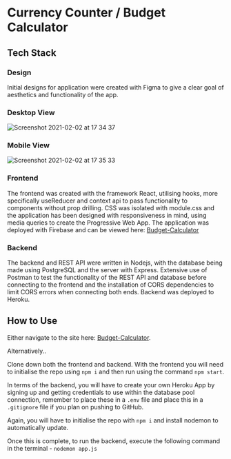 # Currency Counter / Budget Calculator

## Tech Stack

### Design
Initial designs for application were created with Figma to give a clear goal of aesthetics and functionality of the app.

### Desktop View
![Screenshot 2021-02-02 at 17 34 37](https://user-images.githubusercontent.com/70659641/106639627-11ddd480-657d-11eb-80f1-be8618044e72.png)
### Mobile View
![Screenshot 2021-02-02 at 17 35 33](https://user-images.githubusercontent.com/70659641/106639633-130f0180-657d-11eb-9a96-2566fe382667.png)



### Frontend
The frontend was created with the framework React, utilising hooks, more specifically useReducer and context api to pass functionality to components without prop drilling. CSS was isolated with module.css and the application has been designed with responsiveness in mind, using media queries to create the Progressive Web App. The application was deployed with Firebase and can be viewed here: [Budget-Calculator](https://budget-app-c059f.web.app/)
### Backend
The backend and REST API were written in Nodejs, with the database being made using PostgreSQL and the server with Express. Extensive use of Postman to test the functionality of the REST API and database before connecting to the frontend and the installation of CORS dependencies to limit CORS errors when connecting both ends. Backend was deployed to Heroku.

## How to Use
Either navigate to the site here: [Budget-Calculator](https://budget-app-c059f.web.app/). 

Alternatively.. 

Clone down both the frontend and backend. With the frontend you will need to initialise the repo using `npm i` and then run using the command `npm start`.

In terms of the backend, you will have to create your own Heroku App by signing up and getting credentials to use within the database pool connection, remember to place these in a `.env` file and place this in a `.gitignore` file if you plan on pushing to GitHub.

Again, you will have to initialise the repo with `npm i` and install nodemon to automatically update.

Once this is complete, to run the backend, execute the following command in the terminal - `nodemon app.js`



